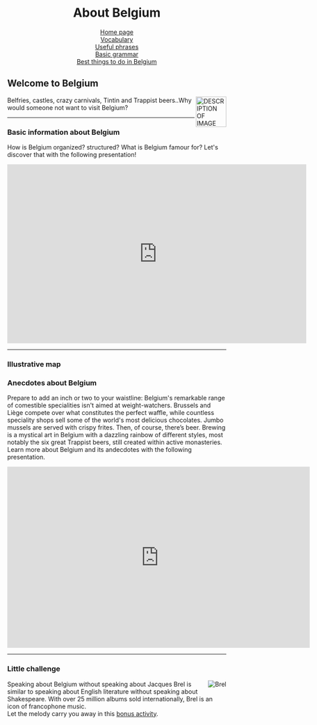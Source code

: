 <center> 
<h1>About Belgium</h1>

 <a href="index.html">Home page</a> <br>
 <a href="page3.html">Vocabulary</a> <br>
 <a href="page4.html">Useful phrases</a> <br>
 <a href="page5.html">Basic grammar</a> <br>
 <a href="page6.html">Best things to do in Belgium</a> 
 </center> 
  

<h2>Welcome to Belgium</h2>

<img src="https://image.flaticon.com/icons/png/512/72/72388.png" alt="DESCRIPTION OF IMAGE" style="width:70px;height:70px;" align="right">
Belfries, castles, crazy carnivals, Tintin and Trappist beers..Why would someone not want to visit Belgium?
<br>
<hr>

<p>
 <h3>Basic information about Belgium</h3>
 How is Belgium organized? structured? What is Belgium famour for? Let's discover that with the following presentation!
</p>
<iframe src="https://h5p.org/h5p/embed/684601" width="688" height="412" frameborder="0" allowfullscreen="allowfullscreen"></iframe><script src="https://h5p.org/sites/all/modules/h5p/library/js/h5p-resizer.js" charset="UTF-8"></script>
<hr>
 <h3> Illustrative map</h3>
 
 <p>
 <h3> Anecdotes about Belgium</h3>
Prepare to add an inch or two to your waistline: Belgium's remarkable range of comestible specialities isn't aimed at weight-watchers. Brussels and Liège compete over what constitutes the perfect  waffle, while countless speciality shops sell some of the world's most delicious chocolates. Jumbo mussels are served with crispy frites. Then, of course, there’s beer. Brewing is a mystical art in Belgium with a dazzling rainbow of different styles, most notably the six great Trappist beers, still created within active monasteries. 
Learn more about Belgium and its andecdotes with the following presentation. 
</p>
<iframe src="https://h5p.org/h5p/embed/684552" width="696" height="417" frameborder="0" allowfullscreen="allowfullscreen"></iframe><script src="https://h5p.org/sites/all/modules/h5p/library/js/h5p-resizer.js" charset="UTF-8"></script>
<hr>

<h3> Little challenge</h3>
 <img src="https://upload.wikimedia.org/wikipedia/commons/thumb/c/c1/Jacques_Brel_%281962%29.jpg/310px-Jacques_Brel_%281962%29.jpg" width:"20%" height:"20%" alt="Brel" align="right">
Speaking about Belgium without speaking about Jacques Brel is similar to speaking about English literature without speaking about Shakespeare. With over 25 million albums sold internationally, Brel is an icon of francophone music.<br>
Let the melody carry you away in this <a href="page8.html">bonus activity</a>. 

